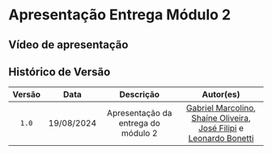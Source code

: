 # <b>Apresentação Entrega Módulo 2</b>

## Vídeo de apresentação


## Histórico de Versão

| Versão | Data | Descrição | Autor(es) |
| :----: | :--: | :-------: | :-------: |
| `1.0`  | 19/08/2024 | Apresentação da entrega do módulo 2 | [Gabriel Marcolino](https://github.com/GabrielMR360), [Shaíne Oliveira](ttps://github.com/ShaineOliveira), [José Filipi](https://github.com/JoseFilipi) e [Leonardo Bonetti](https://github.com/LeoFacB) |
